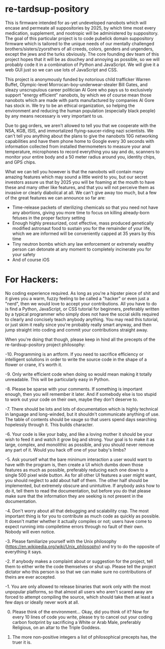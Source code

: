 re-tardsup-pository
===================

This is firmware intended for as-yet undeveloped nanobots which will encase and permeate all suppositories by 2025, by which time most every medication, supplement, and nootropic will be administered by suppository.  The goal of this particular project is to code pubelick domain suppository firmware which is tailored to the unique needs of our mentally challenged brothers/sisters/zyorsthers of all creeds, colors, genders and ungenders, except the jews and the turks obviously.  The core founding dev team of this project hopes that it will be as douchey and annoying as possible, so we will probably code it in a combination of Python and JavaScript.  We will give it a web GUI just so we can use lots of JavaScript and CSS.

This project is anonymously funded by notorious child trafficker Warren Buffet, Olympic-level Morrocan-boy-underwear-stealer Bill Gates, and sleazy unscrupulous career politician Al Gore who pays us to exclusively support "energy efficient" nanobots, by which we of course mean those nanobots which are made with parts manufactured by companies Al Gore has stock in.  We try to be an ethical organization, so helping the environment and reducing the human population (especially black people) by any means necessary is very important to us.

Due to gag orders, we aren't allowed to tell you that we cooperate with the NSA, KGB, ISIS, and immortalized flying-saucer-riding nazi scientists.  We can't tell you anything about the plans to give the nanobots 10G networking capabilities and have them phone home to Google every 30 seconds with information collected from installed thermometers to measure your anal temperature, microphones to record everything you say and do, scanners to monitor your entire body and a 50 meter radius around you, identity chips, and GPS chips.

What we can tell you however is that the nanobots will contain many amazing features which may sound a little weird to you, but our secret investors assure us that by 2025 you will be foaming at the mouth to have these and many other like features, and that you will not perceive them as invasive or clearly diabolical at all.  We can't give away too much, but a few of the great features we can announce so far are:
* Time-release packets of sterilizing chemicals so that you need not have any abortions, giving you more time to focus on killing already-born fetuses in the proper factory setting
* Enough highly pressurized, cost effective, mass produced genetically modified astronaut food to sustain you for the remainder of your life, which we are informed will be conveniently capped at 35 years by this time
* Tiny neutron bombs which any law enforcement or extremely wealthy person can detonate at any moment to completely incinerate you for your safety
* And of course iOS


For Hackers:
===================

No coding experience required.  As long as you're a hipster piece of shit and it gives you a warm, fuzzy feeling to be called a "hacker" or even just a "nerd", then we would love to accept your contributions.  All you have to do is find a Python, JavaScript, or CSS tutorial for beginners, preferably written by a typical programmer who simply does not have the social skills required to clearly and concisely teach anybody anything.  You may read this tutorial, or just skim it really since you're probably really smart anyway, and then jump straight into coding and commit your contributions straight away.

When you're doing that though, please keep in hind all the precepts of the re-tardsup-pository project philosophy:

-10. Programming is an artform.  If you need to sacrifice efficiency or intelligent solutions in order to write the source code in the shape of a flower or crane, it's worth it.

-9. Only write efficient code when doing so would mean making it totally unreadable.  This will be particularly easy in Python.

-8. Please be sparse with your comments.  If something is important enough, then you will remember it later.  And if somebody else is too stupid to work out your code on their own, maybe they don't deserve to.

-7. There should be lots and lots of documentation which is highly technical in language and long-winded, but it shouldn't communicate anything of use.  The table of contents should be vauge so that users spend days searching hopelessly through it.  This builds character.

-6. Your code is like your baby, and like a loving mother it should be your wish to feed it and watch it grow big and strong.  Your goal is to make it as large, complex, and monolithic as possible, and you should never remove any part of it.  Would you hack off one of your baby's limbs?

-5. Ask yourself what the bare minimum interaction a user would want to have with the program is, then create a UI which dumbs down those features as much as possible, preferably reducing each one down to a single 500 pixel wide button.  As for all other UI features a user might want, you should neglect to add about half of them.  The other half should be implemented, but extremely obscure and unintuitive.  If anybody asks how to do it, tell them to read the documentation, but before you do that please make sure that the information they are seeking is not present in the documentation.

-4. Don't worry about all that debugging and scalability crap.  The most important thing is for you to contribute as much code as quickly as possible.  It doesn't matter whether it actually compiles or not; users have come to expect running into compiletime errors through no fault of their own.  Nobody will even notice.

-3. Please familiarize yourself with the Unix philosophy (https://en.wikipedia.org/wiki/Unix_philosophy) and try to do the opposite of everything it says.

-2. If anybody makes a complaint about or suggestion for the project, tell them to either write the code themselves or shut up.  Please tell the project dictator who this person is so that we can make sure no contributions of theirs are ever accepted.

-1. You are only allowed to release binaries that work only with the most unpopular platforms, so that almost all users who aren't scared away are forced to attempt compiling the source, which should take them at least a few days or ideally never work at all.

0. Please think of the environment...  Okay, did you think of it?  Now for every 10 lines of code you write, please try to cancel out your coding carbon footprint by sacrificing a White or Arab Male, preferably Religious, on an altar to the Triple Goddess.

1. The more non-positive integers a list of philosophical precepts has, the truer it is.




